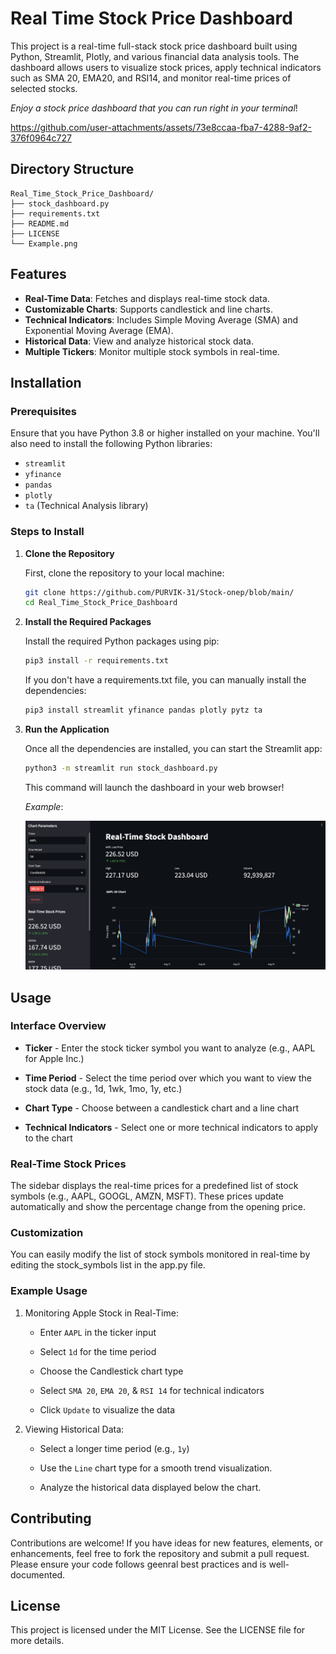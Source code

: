 # Real Time Stock Price Dashboard

This project is a real-time full-stack stock price dashboard built using Python, Streamlit, Plotly, and various financial data analysis tools. The dashboard allows users to visualize stock prices, apply technical indicators such as SMA 20, EMA20, and RSI14, and monitor real-time prices of selected stocks.

_Enjoy a stock price dashboard that you can run right in your terminal_!

https://github.com/user-attachments/assets/73e8ccaa-fba7-4288-9af2-376f0964c727

## Directory Structure

```
Real_Time_Stock_Price_Dashboard/
├── stock_dashboard.py
├── requirements.txt
├── README.md
├── LICENSE
└── Example.png
```

## Features

- **Real-Time Data**: Fetches and displays real-time stock data.
- **Customizable Charts**: Supports candlestick and line charts.
- **Technical Indicators**: Includes Simple Moving Average (SMA) and Exponential Moving Average (EMA).
- **Historical Data**: View and analyze historical stock data.
- **Multiple Tickers**: Monitor multiple stock symbols in real-time.

## Installation

### Prerequisites

Ensure that you have Python 3.8 or higher installed on your machine. You'll also need to install the following Python libraries:

- `streamlit`
- `yfinance`
- `pandas`
- `plotly`
- `ta` (Technical Analysis library)

### Steps to Install

1. **Clone the Repository**

   First, clone the repository to your local machine:

   ```bash
   git clone https://github.com/PURVIK-31/Stock-onep/blob/main/
   cd Real_Time_Stock_Price_Dashboard

   ```

2. **Install the Required Packages**

   Install the required Python packages using pip:

   ```bash
   pip3 install -r requirements.txt
   ```

   If you don't have a requirements.txt file, you can manually install the dependencies:

   ```bash
   pip3 install streamlit yfinance pandas plotly pytz ta
   ```

3. **Run the Application**

   Once all the dependencies are installed, you can start the Streamlit app:

   ```bash
   python3 -m streamlit run stock_dashboard.py
   ```

   This command will launch the dashboard in your web browser!

   _Example_:

   <img src='Example.png'>

## Usage

### Interface Overview

- **Ticker** - Enter the stock ticker symbol you want to analyze (e.g., AAPL for Apple Inc.)

- **Time Period** - Select the time period over which you want to view the stock data (e.g., 1d, 1wk, 1mo, 1y, etc.)

- **Chart Type** - Choose between a candlestick chart and a line chart

- **Technical Indicators** - Select one or more technical indicators to apply to the chart

### Real-Time Stock Prices

The sidebar displays the real-time prices for a predefined list of stock symbols (e.g., AAPL, GOOGL, AMZN, MSFT). These prices update automatically and show the percentage change from the opening price.

### Customization

You can easily modify the list of stock symbols monitored in real-time by editing the stock_symbols list in the app.py file.

### Example Usage

1. Monitoring Apple Stock in Real-Time:

   - Enter `AAPL` in the ticker input

   - Select `1d` for the time period

   - Choose the Candlestick chart type

   - Select `SMA 20`, `EMA 20`, & `RSI 14` for technical indicators

   - Click `Update` to visualize the data

2. Viewing Historical Data:

   - Select a longer time period (e.g., `1y`)

   - Use the `Line` chart type for a smooth trend visualization.

   - Analyze the historical data displayed below the chart.

## Contributing

Contributions are welcome! If you have ideas for new features, elements, or enhancements, feel free to fork the repository and submit a pull request. Please ensure your code follows geenral best practices and is well-documented.

## License

This project is licensed under the MIT License. See the LICENSE file for more details.
